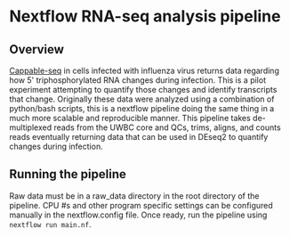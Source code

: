 # Nextflow RNA-seq analysis pipeline
## Overview
[Cappable-seq](https://www.neb.com/en-us/protocols/2018/01/19/cappable-seq-for-prokaryotic-transcription-start-site-determination) in cells infected with influenza virus returns data regarding how 5' triphosphorylated RNA changes during infection.
This is a pilot experiment attempting to quantify those changes and identify transcripts that change. Originally these data were analyzed using a combination of python/bash scripts, this is a nextflow pipeline doing the same thing in a much more scalable and reproducible manner. This pipeline takes de-multiplexed reads from the UWBC core and QCs, trims, aligns, and counts reads eventually returning data that can be used in DEseq2 to quantify changes during infection.

## Running the pipeline
Raw data must be in a raw_data directory in the root directory of the pipeline. CPU #s and other program specific settings can be configured manually in the nextflow.config file. Once ready, run the pipeline using `nextflow run main.nf`.

